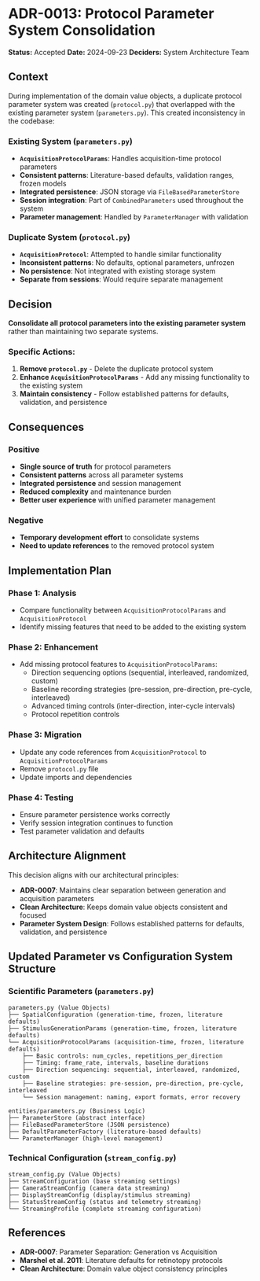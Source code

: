 # ADR-0013: Protocol Parameter System Consolidation

**Status:** Accepted
**Date:** 2024-09-23
**Deciders:** System Architecture Team

## Context

During implementation of the domain value objects, a duplicate protocol parameter system was created (`protocol.py`) that overlapped with the existing parameter system (`parameters.py`). This created inconsistency in the codebase:

### Existing System (`parameters.py`)
- **`AcquisitionProtocolParams`**: Handles acquisition-time protocol parameters
- **Consistent patterns**: Literature-based defaults, validation ranges, frozen models
- **Integrated persistence**: JSON storage via `FileBasedParameterStore`
- **Session integration**: Part of `CombinedParameters` used throughout the system
- **Parameter management**: Handled by `ParameterManager` with validation

### Duplicate System (`protocol.py`)
- **`AcquisitionProtocol`**: Attempted to handle similar functionality
- **Inconsistent patterns**: No defaults, optional parameters, unfrozen
- **No persistence**: Not integrated with existing storage system
- **Separate from sessions**: Would require separate management

## Decision

**Consolidate all protocol parameters into the existing parameter system** rather than maintaining two separate systems.

### Specific Actions:

1. **Remove `protocol.py`** - Delete the duplicate protocol system
2. **Enhance `AcquisitionProtocolParams`** - Add any missing functionality to the existing system
3. **Maintain consistency** - Follow established patterns for defaults, validation, and persistence

## Consequences

### Positive
- **Single source of truth** for protocol parameters
- **Consistent patterns** across all parameter systems
- **Integrated persistence** and session management
- **Reduced complexity** and maintenance burden
- **Better user experience** with unified parameter management

### Negative
- **Temporary development effort** to consolidate systems
- **Need to update references** to the removed protocol system

## Implementation Plan

### Phase 1: Analysis
- Compare functionality between `AcquisitionProtocolParams` and `AcquisitionProtocol`
- Identify missing features that need to be added to the existing system

### Phase 2: Enhancement
- Add missing protocol features to `AcquisitionProtocolParams`:
  - Direction sequencing options (sequential, interleaved, randomized, custom)
  - Baseline recording strategies (pre-session, pre-direction, pre-cycle, interleaved)
  - Advanced timing controls (inter-direction, inter-cycle intervals)
  - Protocol repetition controls

### Phase 3: Migration
- Update any code references from `AcquisitionProtocol` to `AcquisitionProtocolParams`
- Remove `protocol.py` file
- Update imports and dependencies

### Phase 4: Testing
- Ensure parameter persistence works correctly
- Verify session integration continues to function
- Test parameter validation and defaults

## Architecture Alignment

This decision aligns with our architectural principles:

- **ADR-0007**: Maintains clear separation between generation and acquisition parameters
- **Clean Architecture**: Keeps domain value objects consistent and focused
- **Parameter System Design**: Follows established patterns for defaults, validation, and persistence

## Updated Parameter vs Configuration System Structure

### Scientific Parameters (`parameters.py`)
```
parameters.py (Value Objects)
├── SpatialConfiguration (generation-time, frozen, literature defaults)
├── StimulusGenerationParams (generation-time, frozen, literature defaults)
└── AcquisitionProtocolParams (acquisition-time, frozen, literature defaults)
    ├── Basic controls: num_cycles, repetitions_per_direction
    ├── Timing: frame_rate, intervals, baseline durations
    ├── Direction sequencing: sequential, interleaved, randomized, custom
    ├── Baseline strategies: pre-session, pre-direction, pre-cycle, interleaved
    └── Session management: naming, export formats, error recovery

entities/parameters.py (Business Logic)
├── ParameterStore (abstract interface)
├── FileBasedParameterStore (JSON persistence)
├── DefaultParameterFactory (literature-based defaults)
└── ParameterManager (high-level management)
```

### Technical Configuration (`stream_config.py`)
```
stream_config.py (Value Objects)
├── StreamConfiguration (base streaming settings)
├── CameraStreamConfig (camera data streaming)
├── DisplayStreamConfig (display/stimulus streaming)
├── StatusStreamConfig (status and telemetry streaming)
└── StreamingProfile (complete streaming configuration)
```

## References

- **ADR-0007**: Parameter Separation: Generation vs Acquisition
- **Marshel et al. 2011**: Literature defaults for retinotopy protocols
- **Clean Architecture**: Domain value object consistency principles